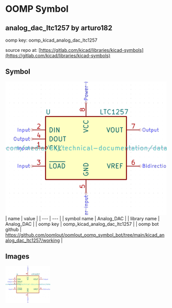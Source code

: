 # OOMP Symbol  
## analog_dac_ltc1257  by arturo182  
  
oomp key: oomp_kicad_analog_dac_ltc1257  
  
source repo at: [https://gitlab.com/kicad/libraries/kicad-symbols](https://gitlab.com/kicad/libraries/kicad-symbols)  
## Symbol  
  
[![working.png](working_600.png)](working.png)  
| name | value | 
| --- | --- | 
| symbol name | Analog_DAC | 
| library name | Analog_DAC | 
| oomp key | oomp_kicad_analog_dac_ltc1257 | 
| oomp bot github | https://github.com/oomlout/oomlout_oomp_symbol_bot/tree/main/kicad_analog_dac_ltc1257/working | 
## Images  
  
[![working.png](working_140.png)](working.png)  
